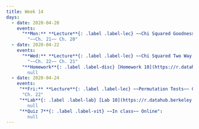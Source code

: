 ```yaml
---
title: Week 14
days:
  - date: 2020-04-20
    events:
      "**Mon:** **Lecture**{: .label .label-lec} ~~Chi Squared Goodness of Fit~~ Comparing Two Proportions":
        "~~Ch. 21~~ Ch. 20"
  - date: 2020-04-22
    events:
      "**Wed:** **Lecture**{: .label .label-lec} ~~Chi Squared Two Way Tables~~ Chi Squared Goodness of Fit":
        "~~Ch. 22~~ Ch. 21"
      "**Homework**{: .label .label-disc} [Homework 10](https://r.datahub.berkeley.edu/hub/user-redirect/git-pull?repo=https%3A%2F%2Fgithub.com%2Fnnpok%2Fph142-sp20&urlpath=rstudio%2F) (Due Apr 28th)":
        null
  - date: 2020-04-24
    events:
     "**Fri:** **Lecture**{: .label .label-lec} ~~Permutation Tests~~ Chi Squared Two Way Tables":
      "Ch. 22"
     "**Lab**{: .label .label-lab} [Lab 10](https://r.datahub.berkeley.edu/hub/user-redirect/git-pull?repo=https%3A%2F%2Fgithub.com%2Fnnpok%2Fph142-sp20&urlpath=rstudio%2F) (Due Apr 24th)":
        null
     "**Quiz 7**{: .label .label-vit} ~~In class~~ Online":
        null
---
```

